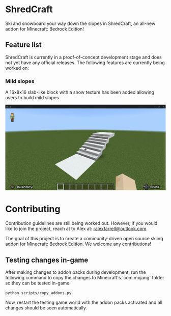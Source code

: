 # ShredCraft
Ski and snowboard your way down the slopes in ShredCraft, an all-new addon for Minecraft: Bedrock Edition!


## Feature list
ShredCraft is currently in a proof-of-concept development stage and does not yet have any official releases. The following features are currently being worked on:

### Mild slopes
A 16x8x16 slab-like block with a snow texture has been added allowing users to build mild slopes.

![Mini slope block with snow texture](/screenshots/shredcraft_mini_slope_screenshot.png)


# Contributing
Contribution guidelines are still being worked out. However, if you would like to join the project, reach at to Alex at: ralexfarrell@outlook.com. 

The goal of this project is to create a community-driven open source skiing addon for Minecraft: Bedrock Edition. We welcome any contributions!

## Testing changes in-game

After making changes to addon packs during development, run the following command to copy the changes to Minecraft's 'com.mojang' folder so they can be tested in-game:
```
python scripts/copy_addons.py
```
Now, restart the testing game world with the addon packs activated and all changes should be seen automatically.